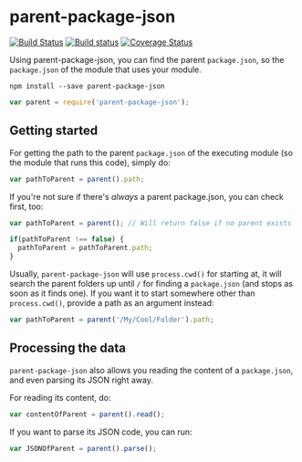 # parent-package-json

[![Build Status](https://travis-ci.org/maxrimue/parent-package-json.svg)](https://travis-ci.org/maxrimue/parent-package-json)
[![Build status](https://ci.appveyor.com/api/projects/status/7rnfm4fct6y31ii6?svg=true)](https://ci.appveyor.com/project/maxrimue/parent-package-json)
[![Coverage Status](https://coveralls.io/repos/maxrimue/parent-package-json/badge.svg?branch=master&service=github)](https://coveralls.io/github/maxrimue/parent-package-json?branch=master)

Using parent-package-json, you can find the parent `package.json`, so the `package.json` of the module that uses your module.

```shell
npm install --save parent-package-json
```

```javascript
var parent = require('parent-package-json');
```

## Getting started

For getting the path to the parent `package.json` of the executing module (so the module that runs this code), simply do:

```javascript
var pathToParent = parent().path;
```

If you're not sure if there's _always_ a parent package.json, you can check first, too:

```javascript
var pathToParent = parent(); // Will return false if no parent exists

if(pathToParent !== false) {
  pathToParent = pathToParent.path;
}
```

Usually, `parent-package-json` will use `process.cwd()` for starting at, it will search the parent folders up until `/` for finding a `package.json` (and stops as soon as it finds one). If you want it to start somewhere other than `process.cwd()`, provide a path as an argument instead:

```javascript
var pathToParent = parent('/My/Cool/Folder').path;
```

## Processing the data

`parent-package-json` also allows you reading the content of a `package.json`, and even parsing its JSON right away.   

For reading its content, do:

```javascript
var contentOfParent = parent().read();
```

If you want to parse its JSON code, you can run:

```javascript
var JSONOfParent = parent().parse();
```
